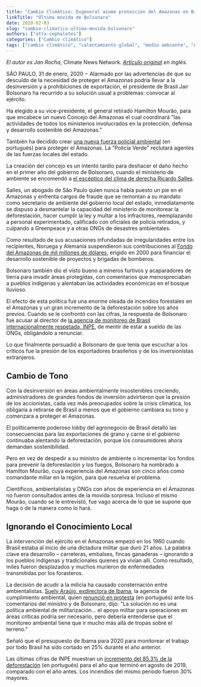 ```yaml
---
title: "Cambio Climático: Exgeneral asume protección del Amazonas en Brasil"
linkTitle: "Última movida de Bolsonaro"
date: 2020-02-03
slug: "cambio-climatico-ultima-movida-bolsonaro"
authors: ["atta-cephalotes"]
categories: ["Cambio climático"]
tags: ["cambio climático", "calentamiento global", "medio ambiente", "Amazonas", "incendios forestales", "Brasil"]
---
```


_El autor es Jan Rocha,_ Climate News Network.
_[Artículo original](https://climatenewsnetwork.net/ex-general-takes-over-brazils-amazon-protection/) en inglés._

SÃO PAULO, 31 de enero, 2020 − Alarmado por las advertencias de que su descuido de la necesidad de proteger
el Amazonas podría llevar a la desinversión y a prohibiciones de exportación,
el presidente de Brasil Jair Bolsonaro ha recurrido a su solución usual a problemas:
convocar al ejército.

Ha elegido a su vice-presidente, el general retirado Hamilton Mourão, para que encabece
un nuevo Concejo del Amazonas el cual coordinará "las actividades de todos los ministerios
involucrados en la protección, defensa y desarrollo sostenible del Amazonas."

También ha decidido crear [una nueva fuerza policial ambiental](http://Bolsonaro%20cria%20For%C3%A7a%20Nacional%20Ambiental%20para%20'prote%C3%A7%C3%A3o%20e%20defesa'%20da%20Amaz%C3%B4nia/)
(en portugués) para proteger el Amazonas. La "Policía Verde" reclutará agentes de las fuerzas
locales del estado.

La creación del concejo es un intento tardío para deshacer el daño hecho en el primer
año del gobierno de Bolsonaro, cuando el ministerio de ambiente se encomendó a
[el escéptico del clima de derecha Ricardo Salles](https://climatenewsnetwork.net/bolsonaros-legal-bonfire-fuels-amazon-inferno/).

Salles, un abogado de São Paulo quien nunca había puesto un pie en el Amazonas y
enfrenta cargos de fraude que se remontan a su mandato como secretario de ambiente del
gobierno local del estado, inmediatamente se dispuso a desmantelar la capacidad del
ministerio de monitorear la deforestación, hacer cumplir la ley y multar a los infractores,
reemplazando a personal experimentado, calificado con oficiales de policía retirados,
y culpando a Greenpeace y a otras ONGs de desastres ambientales.

Como resultado de sus acusaciones infundadas de irregularidades entre los recipientes,
Noruega y Alemania suspendieron sus contribuciones al [Fondo del Amazonas de mil millones de dólares](http://www.amazonfund.gov.br/en/home/),
erigido en 2000 para financiar el desarrollo sostenible de proyectos y brigadas de bomberos.

Bolsonaro también dio el visto bueno a mineros furtivos y acaparadores de tierra para
invadir áreas protegidas, con comentarios que menospreciaban a pueblos indígenas y
alentaban las actividades económicas en el bosque lluvioso.

El efecto de esta política fue una enorme oleada de incendios forestales en el Amazonas
y un gran incremento de la deforestación sobre los años previos. Cuando se le confrontó
con las cifras, la respuesta de Bolsonaro fue acusar al director de [la agencia de monitoreo
de Brasil internacionalmente respetada, INPE](http://www.inpe.br/), de mentir de estar
a sueldo de las ONGs, obligándolo a renunciar.

Lo que finalmente persuadió a Bolsonaro de que tenía que escuchar a los críticos fue la presión
de los exportadores brasileños y de los inversionistas extranjeros.

## Cambio de Tono

Con la desinversión en áreas ambientalmente insostenibles creciendo, administradores de grandes
fondos de inversión advirtieron que la presión de los accionistas, cada vez más preocupados
sobre la crisis climática, los obligaría a retirarse de Brasil a menos que el gobierno cambiara
su tono y comenzara a proteger el Amazonas.

El políticamente poderoso lobby del agronegocio de Brasil detalló las consecuencias para las
exportaciones de grano y carne si el gobierno continuaba alentando la deforestación,
porque los consumidores ahora demandan sostenibilidad.

Pero en vez de despedir a su ministro de ambiente o incrementar los fondos para prevenir la deforestación y los fuegos,
Bolsonaro ha nombrado a Hamilton Mourão, cuya experiencia del Amazonas son cinco años como
comandante miliar en la región, para que resuelva el problema.

Científicos, ambientalistas y ONGs con años de experiencia en el Amazonas no fueron consultados
antes de la movida sorpresa. Incluso el mismo Mourão, cuando se le entrevistó, fue vago acerca de
lo que se supone que haga o de la manera como lo hará.

## Ignorando el Conocimiento Local

La intervención del ejército en el Amazonas empezó en los 1960 cuando Brasil estaba al inicio
de una dictadura militar que duró 21 años. La palabra clave era desarrollo – carreteras,
embalses, fincas ganaderas – ignorando a los pueblos indígenas y tradicionales quienes ya
vivían allí. Como resultado, miles fueron desplazados y muchos murieron de enfermedades
transmitidas por los forasteros.

La decisión de acudir a la milicia ha causado consternación entre ambientalistas.
[Suely Araújo, exdirectora de Ibama](https://www.researchgate.net/profile/Suely_Araujo),
la agencia de cumplimiento ambiental, quien [renunció en protesta](https://congressoemfoco.uol.com.br/especial/noticias/presidente-do-ibama-pede-exoneracao-um-dia-apos-criticar-bolsonaro-e-ministro/) (en portugués)
ante los comentarios del ministro y de Bolsonaro, dijo: "La solución no es una política
ambiental de militarización... el apoyo militar para operaciones en áreas críticas podría ser
necesario, pero debería entenderse que el monitoreo ambiental tiene que ir mucho más allá de
tropas sobre el terreno."

Señaló que el presupuesto de Ibama para 2020 para monitorear el trabajo por todo Brasil
ha sido cortado en 25% durante el año anterior.

Las últimas cifras de INPE muestran un [incremento del 85.3% de la deforestación](https://g1.globo.com/natureza/noticia/2020/01/14/area-com-alerta-de-desmatamento-na-amazonia-sobe-85percent-em-2019-ante-2018-segundo-o-inpe.ghtml)
(en portugués) para el año que terminó en agosto de 2019, comparado con el año antes.
Los incendios del mismo periodo fueron 30% mayores.
